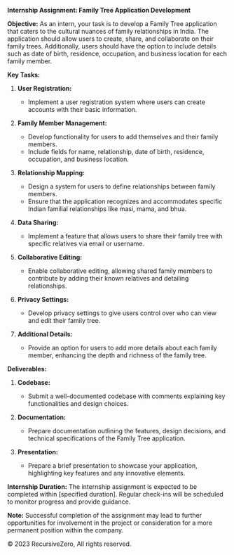 **Internship Assignment: Family Tree Application Development**

**Objective:**
As an intern, your task is to develop a Family Tree application that caters to the cultural nuances of family relationships in India. The application should allow users to create, share, and collaborate on their family trees. Additionally, users should have the option to include details such as date of birth, residence, occupation, and business location for each family member.

**Key Tasks:**

1. **User Registration:**
   - Implement a user registration system where users can create accounts with their basic information.

2. **Family Member Management:**
   - Develop functionality for users to add themselves and their family members.
   - Include fields for name, relationship, date of birth, residence, occupation, and business location.

3. **Relationship Mapping:**
   - Design a system for users to define relationships between family members.
   - Ensure that the application recognizes and accommodates specific Indian familial relationships like masi, mama, and bhua.

4. **Data Sharing:**
   - Implement a feature that allows users to share their family tree with specific relatives via email or username.

5. **Collaborative Editing:**
   - Enable collaborative editing, allowing shared family members to contribute by adding their known relatives and detailing relationships.

6. **Privacy Settings:**
   - Develop privacy settings to give users control over who can view and edit their family tree.

7. **Additional Details:**
   - Provide an option for users to add more details about each family member, enhancing the depth and richness of the family tree.

**Deliverables:**

1. **Codebase:**
   - Submit a well-documented codebase with comments explaining key functionalities and design choices.

2. **Documentation:**
   - Prepare documentation outlining the features, design decisions, and technical specifications of the Family Tree application.

3. **Presentation:**
   - Prepare a brief presentation to showcase your application, highlighting key features and any innovative elements.

**Internship Duration:**
The internship assignment is expected to be completed within [specified duration]. Regular check-ins will be scheduled to monitor progress and provide guidance.

**Note:** Successful completion of the assignment may lead to further opportunities for involvement in the project or consideration for a more permanent position within the company.

&copy; 2023 RecursiveZero, All rights reserved.
